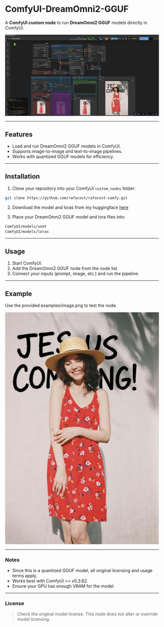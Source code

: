 # ComfyUI-DreamOmni2-GGUF

A **ComfyUI custom node** to run **DreamOmni2 GGUF** models directly in ComfyUI.  

![Example](examples/example.png)

---

## Features

- Load and run DreamOmni2 GGUF models in ComfyUI.
- Supports image-to-image and text-to-image pipelines.
- Works with quantized GGUF models for efficiency.

---

## Installation

1. Clone your repository into your ComfyUI `custom_nodes` folder:

```bash
git clone https://github.com/rafacost/rafacost-comfy.git
```

2. Download the model and loras from my huggingface [here](https://huggingface.co/rafacost/DreamOmni2-7.6B-GGUF)

3. Place your DreamOmni2 GGUF model and lora files into:
```bash
ComfyUI/models/unet
ComfyUI/models/loras
```
---
## Usage

1. Start ComfyUI.
2. Add the DreamOmni2 GGUF node from the node list.
3. Connect your inputs (prompt, image, etc.) and run the pipeline.

---
## Example

Use the provided examples/image.png to test the node.

![Example](examples/image.png)

---
### Notes

- Since this is a quantized GGUF model, all original licensing and usage terms apply.
- Works best with ComfyUI >= v0.3.62.
- Ensure your GPU has enough VRAM for the model.

---
### License

> Check the original model license. This node does not alter or override model licensing.
